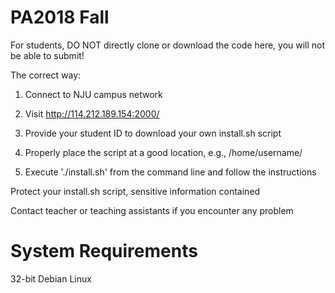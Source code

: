 # PA2018 Fall

For students, DO NOT directly clone or download the code here, you will not be able to submit!

The correct way:

1. Connect to NJU campus network

2. Visit http://114.212.189.154:2000/

3. Provide your student ID to download your own install.sh script

4. Properly place the script at a good location, e.g., /home/username/

5. Execute './install.sh' from the command line and follow the instructions

Protect your install.sh script, sensitive information contained 

Contact teacher or teaching assistants if you encounter any problem

# System Requirements

32-bit Debian Linux
